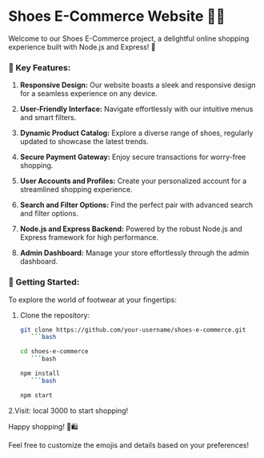 # Shoes E-Commerce Website 🥿👟

Welcome to our Shoes E-Commerce project, a delightful online shopping experience built with Node.js and Express! 👋

### 🌟 Key Features:

1. **Responsive Design:**
   Our website boasts a sleek and responsive design for a seamless experience on any device.

2. **User-Friendly Interface:**
   Navigate effortlessly with our intuitive menus and smart filters.

3. **Dynamic Product Catalog:**
   Explore a diverse range of shoes, regularly updated to showcase the latest trends.

4. **Secure Payment Gateway:**
   Enjoy secure transactions for worry-free shopping.

5. **User Accounts and Profiles:**
   Create your personalized account for a streamlined shopping experience.

6. **Search and Filter Options:**
   Find the perfect pair with advanced search and filter options.

7. **Node.js and Express Backend:**
   Powered by the robust Node.js and Express framework for high performance.

8. **Admin Dashboard:**
   Manage your store effortlessly through the admin dashboard.

### 🚀 Getting Started:

To explore the world of footwear at your fingertips:

1. Clone the repository:
   ```bash
   git clone https://github.com/your-username/shoes-e-commerce.git
      ```bash

   cd shoes-e-commerce
      ```bash

   npm install
      ```bash

   npm start
   
 2.Visit:
 local 3000 to start shopping!

Happy shopping! 👟🛍️


Feel free to customize the emojis and details based on your preferences!
